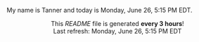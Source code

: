 My name is Tanner and today is Monday, June 26, 5:15 PM EDT.

<p align="center">This <i>README</i> file is generated <b>every 3 hours</b>!</br>Last refresh: Monday, June 26, 5:15 PM EDT<br /></p>
